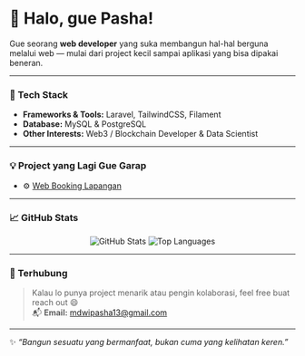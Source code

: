 # 👋 Halo, gue Pasha!

Gue seorang **web developer** yang suka membangun hal-hal berguna melalui web — mulai dari project kecil sampai aplikasi yang bisa dipakai beneran.  

---

### 🧰 Tech Stack
  
- **Frameworks & Tools:** Laravel, TailwindCSS, Filament  
- **Database:** MySQL & PostgreSQL 
- **Other Interests:** Web3 / Blockchain Developer & Data Scientist

---

### 💡 Project yang Lagi Gue Garap
- ⚙️ [Web Booking Lapangan](https://github.com/mdwipasha/web-booking-lapangan)

---

### 📈 GitHub Stats
<p align="center">
  <img src="https://github-readme-stats.vercel.app/api?username=mdwipasha&show_icons=true&theme=transparent&hide_title=true&hide_border=true&include_all_commits=true&count_private=true" alt="GitHub Stats" />
  <img src="https://github-readme-stats.vercel.app/api/top-langs/?username=mdwipasha&layout=compact&theme=transparent&hide_border=true" alt="Top Languages" />
</p>

---

### 🤝 Terhubung
> Kalau lo punya project menarik atau pengin kolaborasi, feel free buat reach out 😄  
📬 **Email:** mdwipasha13@gmail.com  

---

✨ *“Bangun sesuatu yang bermanfaat, bukan cuma yang kelihatan keren.”*
